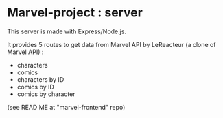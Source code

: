 # Marvel-project : server 

This server is made with Express/Node.js. 

It provides 5 routes to get data from Marvel API by LeReacteur (a clone of Marvel API) : 

- characters
- comics
- characters by ID
- comics by ID
- comics by character

(see READ ME at "marvel-frontend" repo)

